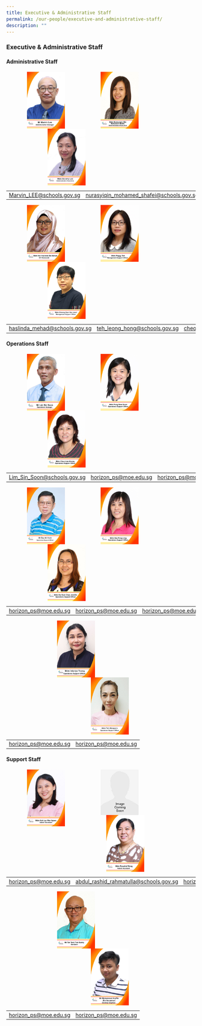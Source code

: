 ```yaml
---
title: Executive & Administrative Staff
permalink: /our-people/executive-and-administrative-staff/
description: ""
---
```


### **Executive & Administrative Staff**  

#### **Administrative Staff**

<img src="/images/adminstaff1.jpg" style="width:20%;margin-left:55px;" align = "left">
<img src="/images/adminstaff2.jpg" style="width:20%;margin-left:95px;" align = "left">
<img src="/images/adminstaff3.jpg" style="width:20%;margin-left:110px;" align = "left">

<br clear="left">

|  |  |  |
|:---:|:---:|:---:|
| [Marvin_LEE@schools.gov.sg](Marvin_LEE@schools.gov.sg) | [nurasyiqin_mohamed_shafei@schools.gov.sg](nurasyiqin_mohamed_shafei@schools.gov.sg) | [lim_hwee_leng_a@schools.gov.sg](lim_hwee_leng_a@schools.gov.sg) |

<img src="/images/adminstaff4.jpg" style="width:20%;margin-left:55px;" align = "left">
<img src="/images/adminstaff5.jpg" style="width:20%;margin-left:95px;" align = "left">
<img src="/images/adminstaff6.jpg" style="width:20%;margin-left:110px;" align = "left">

<br clear="left">

|  |  |  |
|:---:|:---:|:---:|
| [haslinda\_mehad@schools.gov.sg](mailto:haslinda_mehad@schools.gov.sg) | [teh\_leong\_hong@schools.gov.sg](mailto:teh_leong_hong@schools.gov.sg) | [cheong\_kum\_hoe\_janet@schools.gov.sg](mailto:cheong_kum_hoe_janet@schools.gov.sg) |

#### **Operations Staff**

<img src="/images/operationstaff1.jpg" style="width:20%;margin-left:55px;" align = "left">
<img src="/images/operationstaff2.jpg" style="width:20%;margin-left:95px;" align = "left">
<img src="/images/operationstaff3.jpg" style="width:20%;margin-left:110px;" align = "left">

<br clear="left">

|  |  |  |
|:---:|:---:|:---:|
| [Lim_Sin_Soon@schools.gov.sg](Lim_Sin_Soon@schools.gov.sg) | [horizon_ps@moe.edu.sg](horizon_ps@moe.edu.sg) | [horizon_ps@moe.edu.sg](horizon_ps@moe.edu.sg) |

<img src="/images/operationstaff4.jpg" style="width:20%;margin-left:55px;" align = "left">
<img src="/images/operationstaff5.jpg" style="width:20%;margin-left:95px;" align = "left">
<img src="/images/operationstaff6.jpg" style="width:20%;margin-left:110px;" align = "left">

<br clear="left">

|  |  |  |
|:---:|:---:|:---:|
| [horizon_ps@moe.edu.sg](horizon_ps@moe.edu.sg) | [horizon_ps@moe.edu.sg](horizon_ps@moe.edu.sg) | [horizon_ps@moe.edu.sg](horizon_ps@moe.edu.sg) |

<img src="/images/operationstaff7.jpg" style="width:20%;margin-left:135px;" align = "left">
<img src="/images/operationstaff8.jpg" style="width:20%;margin-left:225px;" align = "left">

<br clear="left">

|  |  |
|:---:|:---:|
| [horizon_ps@moe.edu.sg](horizon_ps@moe.edu.sg) | [horizon_ps@moe.edu.sg](horizon_ps@moe.edu.sg) |

#### **Support Staff**

<img src="/images/supportstaff1.jpg" style="width:20%;margin-left:55px;" align = "left">
<img src="/images/supportstaff2.jpg" style="width:20%;margin-left:95px;" align = "left">
<img src="/images/supportstaff3.jpg" style="width:20%;margin-left:110px;" align = "left">

<br clear="left">

|  |  |  |
|:---:|:---:|:---:|
| [horizon_ps@moe.edu.sg](horizon_ps@moe.edu.sg) | [abdul_rashid_rahmatulla@schools.gov.sg](abdul_rashid_rahmatulla@schools.gov.sg) | [horizon_ps@moe.edu.sg](horizon_ps@moe.edu.sg) |

<img src="/images/supportstaff4.jpg" style="width:20%;margin-left:135px;" align = "left">
<img src="/images/supportstaff5.jpg" style="width:20%;margin-left:225px;" align = "left">

<br clear="left">

|  |  |
|:---:|:---:|
| [horizon_ps@moe.edu.sg](horizon_ps@moe.edu.sg) | [horizon_ps@moe.edu.sg](horizon_ps@moe.edu.sg) |